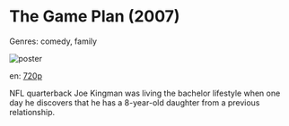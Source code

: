 # The Game Plan (2007)

Genres: comedy, family

![poster](http://image.tmdb.org/t/p/w500/v16hfzkZJj1Cs3kgNr9OLKWOlMT.jpg)

en:
  [720p](magnet:?xt=urn:btih:eb4007accb3052b152296251e955f5f4d9f59825&dn=The+Game+Plan+(2007)&tr=udp%3A%2F%2Ftracker.yify-torrents.com%2Fannounce&tr=udp%3A%2F%2Fopen.demonii.com%3A1337&tr=udp%3A%2F%2Fexodus.desync.com%3A6969&tr=udp%3A%2F%2Ftracker.istole.it%3A80&tr=udp%3A%2F%2Ftracker.publicbt.com%3A80&tr=udp%3A%2F%2Ftracker.openbittorrent.com%3A80&tr=udp%3A%2F%2Ftracker.leechers-paradise.org%3A6969&tr=udp%3A%2F%2F9.rarbg.com%3A2710&tr=udp%3A%2F%2Fp4p.arenabg.ch%3A1337&tr=udp%3A%2F%2Fp4p.arenabg.com%3A1337&tr=udp%3A%2F%2Ftracker.coppersurfer.tk%3A6969)
  


NFL quarterback Joe Kingman was living the bachelor lifestyle when one day he discovers that he has a 8-year-old daughter from a previous relationship.
